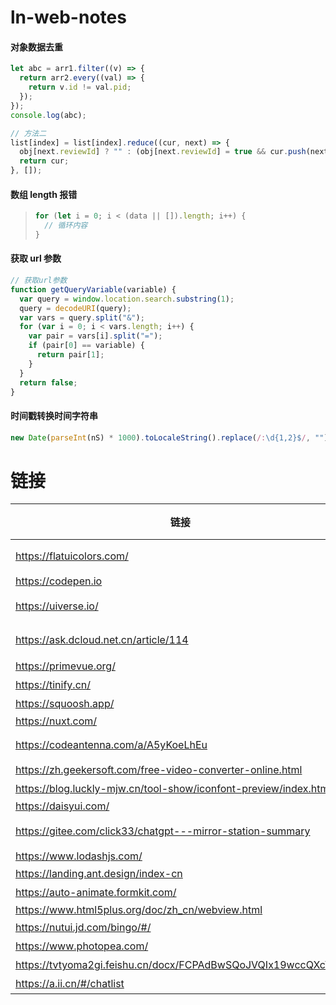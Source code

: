 # ln-web-notes

#### 对象数据去重

```javascript
let abc = arr1.filter((v) => {
  return arr2.every((val) => {
    return v.id != val.pid;
  });
});
console.log(abc);

// 方法二
list[index] = list[index].reduce((cur, next) => {
  obj[next.reviewId] ? "" : (obj[next.reviewId] = true && cur.push(next));
  return cur;
}, []);
```

#### 数组 length 报错

> ```javascript
> for (let i = 0; i < (data || []).length; i++) {
>   // 循环内容
> }
> ```

#### 获取 url 参数

```javascript
// 获取url参数
function getQueryVariable(variable) {
  var query = window.location.search.substring(1);
  query = decodeURI(query);
  var vars = query.split("&");
  for (var i = 0; i < vars.length; i++) {
    var pair = vars[i].split("=");
    if (pair[0] == variable) {
      return pair[1];
    }
  }
  return false;
}
```

#### 时间戳转换时间字符串

```javascript
new Date(parseInt(nS) * 1000).toLocaleString().replace(/:\d{1,2}$/, "");
```

# 链接

| 链接                                                             | 网页名称或类别   |
| ---------------------------------------------------------------- | ---------------- |
| https://flatuicolors.com/                                        | 颜色设计网页     |
| https://codepen.io                                               | codepen          |
| https://uiverse.io/                                              | 组件样式设计     |
| https://ask.dcloud.net.cn/article/114                            | native..js 示例  |
| https://primevue.org/                                            | vue ui 框架      |
| https://tinify.cn/                                               | 图片压缩         |
| https://squoosh.app/                                             | 图片压缩         |
| https://nuxt.com/                                                | nuxt             |
| https://codeantenna.com/a/A5yKoeLhEu                             | console.log 汇总 |
| https://zh.geekersoft.com/free-video-converter-online.html       | 视频转换         |
| https://blog.luckly-mjw.cn/tool-show/iconfont-preview/index.html | 解析 ttf 等      |
| https://daisyui.com/                                             | daisyUI          |
| https://gitee.com/click33/chatgpt---mirror-station-summary       | chatgpt 汇总     |
| https://www.lodashjs.com/                                        | lodashjs         |
| https://landing.ant.design/index-cn                              | 官网设计         |
| https://auto-animate.formkit.com/                                | 动画             |
| https://www.html5plus.org/doc/zh_cn/webview.html                 | h5+              |
| https://nutui.jd.com/bingo/#/                                    | 抽奖 ui          |
| https://www.photopea.com/                                    | 网页ps          |
| https://tvtyoma2gi.feishu.cn/docx/FCPAdBwSQoJVQIx19wccQXcYnjc                                   | storm汇总          |
| https://a.ii.cn/#/chatlist                                   | ai工具          |
